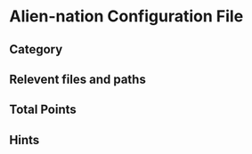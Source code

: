 # Alien-nation Configuration File

## Category

## Relevent files and paths

## Total Points

## Hints

